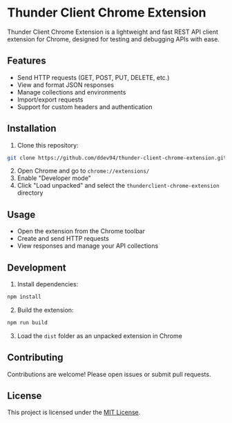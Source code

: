 # Thunder Client Chrome Extension

Thunder Client Chrome Extension is a lightweight and fast REST API client extension for Chrome, designed for testing and debugging APIs with ease.

## Features

- Send HTTP requests (GET, POST, PUT, DELETE, etc.)
- View and format JSON responses
- Manage collections and environments
- Import/export requests
- Support for custom headers and authentication

## Installation

1. Clone this repository:
  ```bash
  git clone https://github.com/ddev94/thunder-client-chrome-extension.git
  ```
2. Open Chrome and go to `chrome://extensions/`
3. Enable "Developer mode"
4. Click "Load unpacked" and select the `thunderclient-chrome-extension` directory

## Usage

- Open the extension from the Chrome toolbar
- Create and send HTTP requests
- View responses and manage your API collections

## Development

1. Install dependencies:
  ```bash
  npm install
  ```
2. Build the extension:
  ```bash
  npm run build
  ```
3. Load the `dist` folder as an unpacked extension in Chrome

## Contributing

Contributions are welcome! Please open issues or submit pull requests.

## License

This project is licensed under the [MIT License](LICENSE).